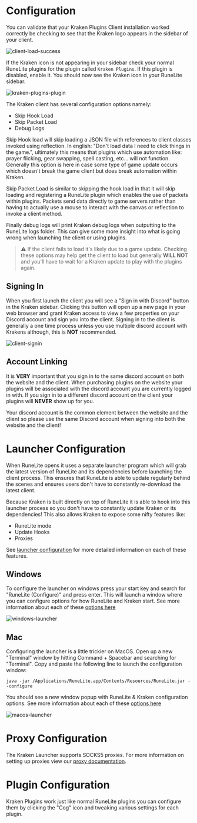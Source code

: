 # Configuration

You can validate that your Kraken Plugins Client installation worked correctly be checking to see that the Kraken
logo appears in the sidebar of your client.

![client-load-success](../images/client-load-success.png)

If the Kraken icon is not appearing in your sidebar check your normal RuneLite plugins for the plugin called `Kraken Plugins`.
If this plugin is disabled, enable it. You should now see the Kraken icon in your RuneLite sidebar.

![kraken-plugins-plugin](../images/kraken-plugins-plugin.png)

The Kraken client has several configuration options namely:

- Skip Hook Load
- Skip Packet Load
- Debug Logs

Skip Hook load will skip loading a JSON file with references to client classes invoked using reflection. In english: 
"Don't load data I need to click things in the game.", ultimately this means that plugins which use automation like:
prayer flicking, gear swapping, spell casting, etc... will not function. Generally this option is here in case 
some type of game update occurs which doesn't break the game client but does break automation within Kraken.

Skip Packet Load is similar to skipping the hook load in that it will skip loading and registering a RuneLite plugin which
enables the use of packets within plugins. Packets send data directly to game servers rather than having to actually use a mouse
to interact with the canvas or reflection to invoke a client method. 

Finally debug logs will print Kraken debug logs when outputting to the RuneLite logs folder. This can give some more insight into
what is going wrong when launching the client or using plugins. 

> :warning: If the client fails to load it's likely due to a game update. Checking these options may help get the client to load
> but generally **WILL NOT** and you'll have to wait for a Kraken update to play with the plugins again.

## Signing In

When you first launch the client you will see a "Sign in with Discord" button in the Kraken sidebar. Clicking this 
button will open up a new page in your web browser and grant Kraken access to view a few properties on your Discord account
and sign you into the client. Signing in to the client is generally a one time process unless you use multiple discord
account with Krakens although, this is **NOT** recommended.

![client-signin](../images/sign-up-client.png)

## Account Linking

It is **VERY** important that you sign in to the same discord account on both the website and the client. When purchasing plugins on the website
your plugins will be associated with the discord account you are currently logged in with. If you sign in to a different discord account on the client
your plugins will **NEVER** show up for you.

Your discord account is the common element between the website and the client so please use the same Discord account when signing
into both the website and the client!

# Launcher Configuration

When RuneLite opens it uses a separate launcher program which will grab the latest version of RuneLite and its dependencies before 
launching the client process. This ensures that RuneLite is able to update regularly behind the scenes and ensures users
don't have to constantly re-download the latest client.

Because Kraken is built directly on top of RuneLite it is able to hook into this launcher process so you don't have to 
constantly update Kraken or its dependencies! This also allows Kraken to expose some nifty features like:

- RuneLite mode
- Update Hooks
- Proxies

See [launcher configuration](launcher-configuration.md) for more detailed information on each of these features.

## Windows

To configure the launcher on windows press your start key and search for "RuneLite (Configure)" and press enter. This
will launch a window where you can configure options for how RuneLite and Kraken start. See more information about
each of these [options here](launcher-configuration.md)

![windows-launcher](../images/windows-configure.png)

## Mac

Configuring the launcher is a little trickier on MacOS. Open up a new "Terminal" window by hitting Command + Spacebar and
searching for "Terminal". Copy and paste the following line to launch the configuration window:

`java -jar /Applications/RuneLite.app/Contents/Resources/RuneLite.jar --configure`

You should see a new window popup with RuneLite & Kraken configuration options. 
See more information about each of these [options here](launcher-configuration.md)

![macos-launcher](../images/macos-launcher.png)


# Proxy Configuration

The Kraken Launcher supports SOCKS5 proxies. For more information on setting up proxies view our [proxy documentation](proxy.md).

# Plugin Configuration

Kraken Plugins work just like normal RuneLite plugins you can configure them by clicking the "Cog" icon and tweaking
various settings for each plugin.